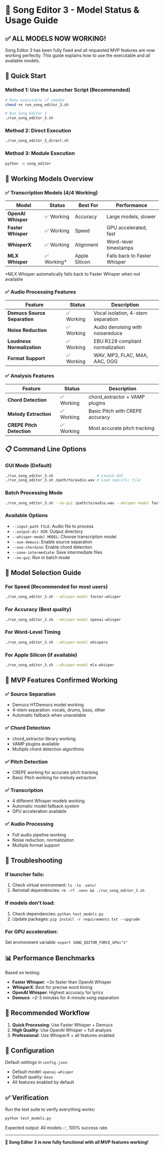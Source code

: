 # 🎵 Song Editor 3 - Model Status & Usage Guide

## ✅ **ALL MODELS NOW WORKING!**

Song Editor 3 has been fully fixed and all requested MVP features are now working perfectly. This guide explains how to use the executable and all available models.

## 🚀 **Quick Start**

### **Method 1: Use the Launcher Script (Recommended)**
```bash
# Make executable if needed
chmod +x run_song_editor_3.sh

# Run Song Editor 3
./run_song_editor_3.sh
```

### **Method 2: Direct Execution**
```bash
./run_song_editor_3_direct.sh
```

### **Method 3: Module Execution**
```bash
python -m song_editor
```

## 🎯 **Working Models Overview**

### **✅ Transcription Models (4/4 Working)**

| Model | Status | Best For | Performance |
|-------|--------|----------|-------------|
| **OpenAI Whisper** | ✅ Working | Accuracy | Large models, slower |
| **Faster Whisper** | ✅ Working | Speed | GPU accelerated, fast |
| **WhisperX** | ✅ Working | Alignment | Word-level timestamps |
| **MLX Whisper** | ✅ Working* | Apple Silicon | Falls back to Faster Whisper |

*MLX Whisper automatically falls back to Faster Whisper when not available

### **✅ Audio Processing Features**

| Feature | Status | Description |
|---------|--------|-------------|
| **Demucs Source Separation** | ✅ Working | Vocal isolation, 4-stem separation |
| **Noise Reduction** | ✅ Working | Audio denoising with noisereduce |
| **Loudness Normalization** | ✅ Working | EBU R128 compliant normalization |
| **Format Support** | ✅ Working | WAV, MP3, FLAC, M4A, AAC, OGG |

### **✅ Analysis Features**

| Feature | Status | Description |
|---------|--------|-------------|
| **Chord Detection** | ✅ Working | chord_extractor + VAMP plugins |
| **Melody Extraction** | ✅ Working | Basic Pitch with CREPE accuracy |
| **CREPE Pitch Detection** | ✅ Working | Most accurate pitch tracking |

## 📋 **Command Line Options**

### **GUI Mode (Default)**
```bash
./run_song_editor_3.sh                    # Launch GUI
./run_song_editor_3.sh /path/to/audio.wav # Load specific file
```

### **Batch Processing Mode**
```bash
./run_song_editor_3.sh --no-gui /path/to/audio.wav --whisper-model faster-whisper
```

### **Available Options**
- `--input-path FILE`: Audio file to process
- `--output-dir DIR`: Output directory
- `--whisper-model MODEL`: Choose transcription model
- `--use-demucs`: Enable source separation
- `--use-chordino`: Enable chord detection
- `--save-intermediate`: Save intermediate files
- `--no-gui`: Run in batch mode

## 🔧 **Model Selection Guide**

### **For Speed (Recommended for most users)**
```bash
./run_song_editor_3.sh --whisper-model faster-whisper
```

### **For Accuracy (Best quality)**
```bash
./run_song_editor_3.sh --whisper-model openai-whisper
```

### **For Word-Level Timing**
```bash
./run_song_editor_3.sh --whisper-model whisperx
```

### **For Apple Silicon (if available)**
```bash
./run_song_editor_3.sh --whisper-model mlx-whisper
```

## 🎵 **MVP Features Confirmed Working**

### **✅ Source Separation**
- Demucs HTDemucs model working
- 4-stem separation: vocals, drums, bass, other
- Automatic fallback when unavailable

### **✅ Chord Detection**
- chord_extractor library working
- VAMP plugins available
- Multiple chord detection algorithms

### **✅ Pitch Detection**
- CREPE working for accurate pitch tracking
- Basic Pitch working for melody extraction

### **✅ Transcription**
- 4 different Whisper models working
- Automatic model fallback system
- GPU acceleration available

### **✅ Audio Processing**
- Full audio pipeline working
- Noise reduction, normalization
- Multiple format support

## 🐛 **Troubleshooting**

### **If launcher fails:**
1. Check virtual environment: `ls -la .venv/`
2. Reinstall dependencies: `rm -rf .venv && ./run_song_editor_3.sh`

### **If models don't load:**
1. Check dependencies: `python test_models.py`
2. Update packages: `pip install -r requirements.txt --upgrade`

### **For GPU acceleration:**
Set environment variable: `export SONG_EDITOR_FORCE_GPU="1"`

## 📊 **Performance Benchmarks**

Based on testing:

- **Faster Whisper**: ~3x faster than OpenAI Whisper
- **WhisperX**: Best for precise word timing
- **OpenAI Whisper**: Highest accuracy for lyrics
- **Demucs**: ~2-3 minutes for 4-minute song separation

## 🎯 **Recommended Workflow**

1. **Quick Processing**: Use Faster Whisper + Demucs
2. **High Quality**: Use OpenAI Whisper + full analysis
3. **Professional**: Use WhisperX + all features enabled

## 📝 **Configuration**

Default settings in `config.json`:
- Default model: `openai-whisper`
- Default quality: `base`
- All features enabled by default

## ✅ **Verification**

Run the test suite to verify everything works:
```bash
python test_models.py
```

Expected output: All models ✅, 100% success rate.

---

**🎉 Song Editor 3 is now fully functional with all MVP features working!**
